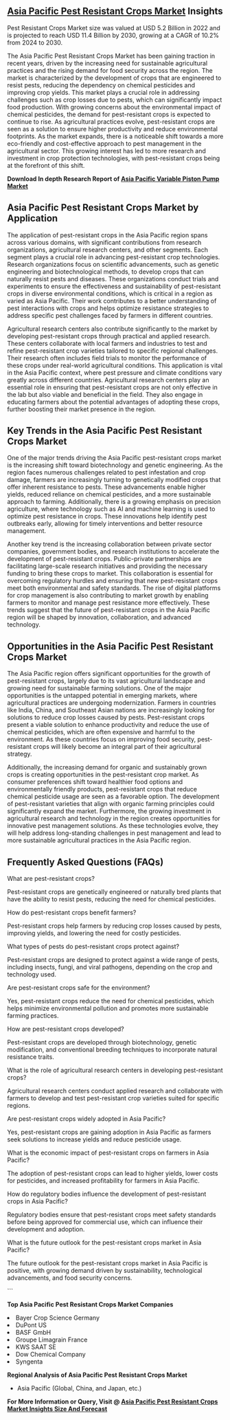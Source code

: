<h2><a href="https://www.verifiedmarketreports.com/download-sample/?rid=371124&amp;utm_source=Github-Feb&amp;utm_medium=225" target="_blank">Asia Pacific Pest Resistant Crops Market</a> Insights</h2><p>Pest Resistant Crops Market size was valued at USD 5.2 Billion in 2022 and is projected to reach USD 11.4 Billion by 2030, growing at a CAGR of 10.2% from 2024 to 2030.</p><p><p>The Asia Pacific Pest Resistant Crops Market has been gaining traction in recent years, driven by the increasing need for sustainable agricultural practices and the rising demand for food security across the region. The market is characterized by the development of crops that are engineered to resist pests, reducing the dependency on chemical pesticides and improving crop yields. This market plays a crucial role in addressing challenges such as crop losses due to pests, which can significantly impact food production. With growing concerns about the environmental impact of chemical pesticides, the demand for pest-resistant crops is expected to continue to rise. As agricultural practices evolve, pest-resistant crops are seen as a solution to ensure higher productivity and reduce environmental footprints. As the market expands, there is a noticeable shift towards a more eco-friendly and cost-effective approach to pest management in the agricultural sector. This growing interest has led to more research and investment in crop protection technologies, with pest-resistant crops being at the forefront of this shift. <p><strong>Download In depth Research Report of <a href="https://www.verifiedmarketreports.com/download-sample/?rid=236118&amp;utm_source=Pulse-Dec&amp;utm_medium=225" target="_blank">Asia Pacific Variable Piston Pump Market</a></strong></p></p> <h2>Asia Pacific Pest Resistant Crops Market by Application</h2> <p>The application of pest-resistant crops in the Asia Pacific region spans across various domains, with significant contributions from research organizations, agricultural research centers, and other segments. Each segment plays a crucial role in advancing pest-resistant crop technologies. Research organizations focus on scientific advancements, such as genetic engineering and biotechnological methods, to develop crops that can naturally resist pests and diseases. These organizations conduct trials and experiments to ensure the effectiveness and sustainability of pest-resistant crops in diverse environmental conditions, which is critical in a region as varied as Asia Pacific. Their work contributes to a better understanding of pest interactions with crops and helps optimize resistance strategies to address specific pest challenges faced by farmers in different countries. <p>Agricultural research centers also contribute significantly to the market by developing pest-resistant crops through practical and applied research. These centers collaborate with local farmers and industries to test and refine pest-resistant crop varieties tailored to specific regional challenges. Their research often includes field trials to monitor the performance of these crops under real-world agricultural conditions. This application is vital in the Asia Pacific context, where pest pressure and climate conditions vary greatly across different countries. Agricultural research centers play an essential role in ensuring that pest-resistant crops are not only effective in the lab but also viable and beneficial in the field. They also engage in educating farmers about the potential advantages of adopting these crops, further boosting their market presence in the region.</p> <h2>Key Trends in the Asia Pacific Pest Resistant Crops Market</h2> <p>One of the major trends driving the Asia Pacific pest-resistant crops market is the increasing shift toward biotechnology and genetic engineering. As the region faces numerous challenges related to pest infestation and crop damage, farmers are increasingly turning to genetically modified crops that offer inherent resistance to pests. These advancements enable higher yields, reduced reliance on chemical pesticides, and a more sustainable approach to farming. Additionally, there is a growing emphasis on precision agriculture, where technology such as AI and machine learning is used to optimize pest resistance in crops. These innovations help identify pest outbreaks early, allowing for timely interventions and better resource management. <p>Another key trend is the increasing collaboration between private sector companies, government bodies, and research institutions to accelerate the development of pest-resistant crops. Public-private partnerships are facilitating large-scale research initiatives and providing the necessary funding to bring these crops to market. This collaboration is essential for overcoming regulatory hurdles and ensuring that new pest-resistant crops meet both environmental and safety standards. The rise of digital platforms for crop management is also contributing to market growth by enabling farmers to monitor and manage pest resistance more effectively. These trends suggest that the future of pest-resistant crops in the Asia Pacific region will be shaped by innovation, collaboration, and advanced technology.</p> <h2>Opportunities in the Asia Pacific Pest Resistant Crops Market</h2> <p>The Asia Pacific region offers significant opportunities for the growth of pest-resistant crops, largely due to its vast agricultural landscape and growing need for sustainable farming solutions. One of the major opportunities is the untapped potential in emerging markets, where agricultural practices are undergoing modernization. Farmers in countries like India, China, and Southeast Asian nations are increasingly looking for solutions to reduce crop losses caused by pests. Pest-resistant crops present a viable solution to enhance productivity and reduce the use of chemical pesticides, which are often expensive and harmful to the environment. As these countries focus on improving food security, pest-resistant crops will likely become an integral part of their agricultural strategy. <p>Additionally, the increasing demand for organic and sustainably grown crops is creating opportunities in the pest-resistant crop market. As consumer preferences shift toward healthier food options and environmentally friendly products, pest-resistant crops that reduce chemical pesticide usage are seen as a favorable option. The development of pest-resistant varieties that align with organic farming principles could significantly expand the market. Furthermore, the growing investment in agricultural research and technology in the region creates opportunities for innovative pest management solutions. As these technologies evolve, they will help address long-standing challenges in pest management and lead to more sustainable agricultural practices in the Asia Pacific region.</p> <h2>Frequently Asked Questions (FAQs)</h2> <p>What are pest-resistant crops?</p> <p>Pest-resistant crops are genetically engineered or naturally bred plants that have the ability to resist pests, reducing the need for chemical pesticides.</p> <p>How do pest-resistant crops benefit farmers?</p> <p>Pest-resistant crops help farmers by reducing crop losses caused by pests, improving yields, and lowering the need for costly pesticides.</p> <p>What types of pests do pest-resistant crops protect against?</p> <p>Pest-resistant crops are designed to protect against a wide range of pests, including insects, fungi, and viral pathogens, depending on the crop and technology used.</p> <p>Are pest-resistant crops safe for the environment?</p> <p>Yes, pest-resistant crops reduce the need for chemical pesticides, which helps minimize environmental pollution and promotes more sustainable farming practices.</p> <p>How are pest-resistant crops developed?</p> <p>Pest-resistant crops are developed through biotechnology, genetic modification, and conventional breeding techniques to incorporate natural resistance traits.</p> <p>What is the role of agricultural research centers in developing pest-resistant crops?</p> <p>Agricultural research centers conduct applied research and collaborate with farmers to develop and test pest-resistant crop varieties suited for specific regions.</p> <p>Are pest-resistant crops widely adopted in Asia Pacific?</p> <p>Yes, pest-resistant crops are gaining adoption in Asia Pacific as farmers seek solutions to increase yields and reduce pesticide usage.</p> <p>What is the economic impact of pest-resistant crops on farmers in Asia Pacific?</p> <p>The adoption of pest-resistant crops can lead to higher yields, lower costs for pesticides, and increased profitability for farmers in Asia Pacific.</p> <p>How do regulatory bodies influence the development of pest-resistant crops in Asia Pacific?</p> <p>Regulatory bodies ensure that pest-resistant crops meet safety standards before being approved for commercial use, which can influence their development and adoption.</p> <p>What is the future outlook for the pest-resistant crops market in Asia Pacific?</p> <p>The future outlook for the pest-resistant crops market in Asia Pacific is positive, with growing demand driven by sustainability, technological advancements, and food security concerns.</p> ```</p><p><strong>Top Asia Pacific Pest Resistant Crops Market Companies</strong></p><div data-test-id=""><p><li>Bayer Crop Science Germany</li><li> DuPont US</li><li> BASF GmbH</li><li> Groupe Limagrain France</li><li> KWS SAAT SE</li><li> Dow Chemical Company</li><li> Syngenta</li></p><div><strong>Regional Analysis of&nbsp;Asia Pacific Pest Resistant Crops Market</strong></div><ul><li dir="ltr"><p dir="ltr">Asia Pacific (Global, China, and Japan, etc.)</p></li></ul><p><strong>For More Information or Query, Visit @&nbsp;</strong><strong><a href="https://www.verifiedmarketreports.com/product/pest-resistant-crops-market/?utm_source=Github-Feb&amp;utm_medium=225" target="_blank">Asia Pacific Pest Resistant Crops Market Insights Size And Forecast</a></strong></p></div><h2>&nbsp;</h2><div data-test-id="">&nbsp;</div>
